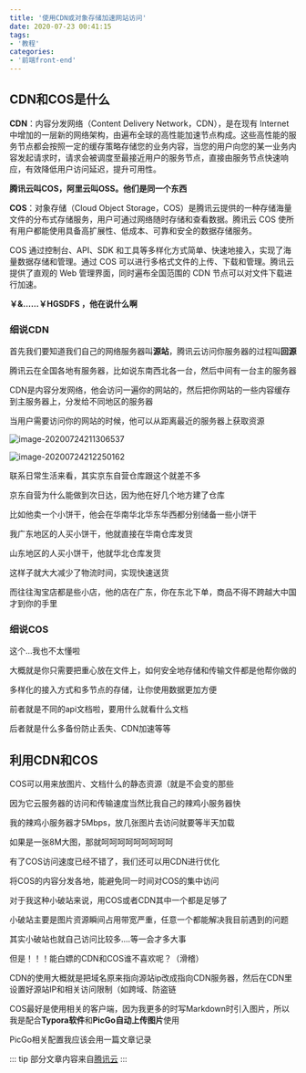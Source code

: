 ```yaml
---
title: '使用CDN或对象存储加速网站访问'
date: 2020-07-23 00:41:15
tags:
- '教程'
categories:
- '前端front-end'
---
```


## CDN和COS是什么

**CDN**：内容分发网络（Content Delivery Network，CDN），是在现有 Internet 中增加的一层新的网络架构，由遍布全球的高性能加速节点构成。这些高性能的服务节点都会按照一定的缓存策略存储您的业务内容，当您的用户向您的某一业务内容发起请求时，请求会被调度至最接近用户的服务节点，直接由服务节点快速响应，有效降低用户访问延迟，提升可用性。



**腾讯云叫COS，阿里云叫OSS。他们是同一个东西**

**COS**：对象存储（Cloud Object Storage，COS）是腾讯云提供的一种存储海量文件的分布式存储服务，用户可通过网络随时存储和查看数据。腾讯云 COS 使所有用户都能使用具备高扩展性、低成本、可靠和安全的数据存储服务。

COS 通过控制台、API、SDK 和工具等多样化方式简单、快速地接入，实现了海量数据存储和管理。通过 COS 可以进行多格式文件的上传、下载和管理。腾讯云提供了直观的 Web 管理界面，同时遍布全国范围的 CDN 节点可以对文件下载进行加速。



**￥&……￥HGSDFS ，他在说什么啊**

### 细说CDN

首先我们要知道我们自己的网络服务器叫**源站**，腾讯云访问你服务器的过程叫**回源**

腾讯云在全国各地有服务器，比如说东南西北各一台，然后中间有一台主的服务器

CDN是内容分发网络，他会访问一遍你的网站的，然后把你网站的一些内容缓存到主服务器上，分发给不同地区的服务器

当用户需要访问你的网站的时候，他可以从距离最近的服务器上获取资源

![image-20200724211306537](https://img.chanx.tech/i/2022/06/12/cjflp_0.png)

![image-20200724212250162](https://img.chanx.tech/i/2022/06/12/cjxmi_0.png)



联系日常生活来看，其实京东自营仓库跟这个就差不多

京东自营为什么能做到次日达，因为他在好几个地方建了仓库

比如他卖一个小饼干，他会在华南华北华东华西都分别储备一些小饼干

我广东地区的人买小饼干，他就直接在华南仓库发货

山东地区的人买小饼干，他就华北仓库发货

这样子就大大减少了物流时间，实现快速送货

而往往淘宝店都是些小店，他的店在广东，你在东北下单，商品不得不跨越大中国才到你的手里



### 细说COS

这个...我也不太懂啦

大概就是你只需要把重心放在文件上，如何安全地存储和传输文件都是他帮你做的

多样化的接入方式和多节点的存储，让你使用数据更加方便

前者就是不同的api文档啦，要用什么就看什么文档

后者就是什么多备份防止丢失、CDN加速等等

## 利用CDN和COS

COS可以用来放图片、文档什么的静态资源（就是不会变的那些

因为它云服务器的访问和传输速度当然比我自己的辣鸡小服务器快

我的辣鸡小服务器才5Mbps，放几张图片去访问就要等半天加载

如果是一张8M大图，那就呵呵呵呵呵呵呵呵呵



有了COS访问速度已经不错了，我们还可以用CDN进行优化

将COS的内容分发各地，能避免同一时间对COS的集中访问



对于我这种小破站来说，用COS或者CDN其中一个都是足够了

小破站主要是图片资源瞬间占用带宽严重，任意一个都能解决我目前遇到的问题

其实小破站也就自己访问比较多....等一会才多大事

但是！！！能白嫖的CDN和COS谁不喜欢呢？（滑稽）



CDN的使用大概就是把域名原来指向源站ip改成指向CDN服务器，然后在CDN里设置好源站IP和相关访问限制（如跨域、防盗链

COS最好是使用相关的客户端，因为我更多的时写Markdown时引入图片，所以我是配合**Typora软件**和**PicGo自动上传图片**使用

PicGo相关配置我应该会用一篇文章记录




::: tip 
部分文章内容来自[腾讯云](https://cloud.tencent.com/document/product)
:::